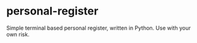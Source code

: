 # personal-register
Simple terminal based personal register, written in Python. Use with your own risk. 
